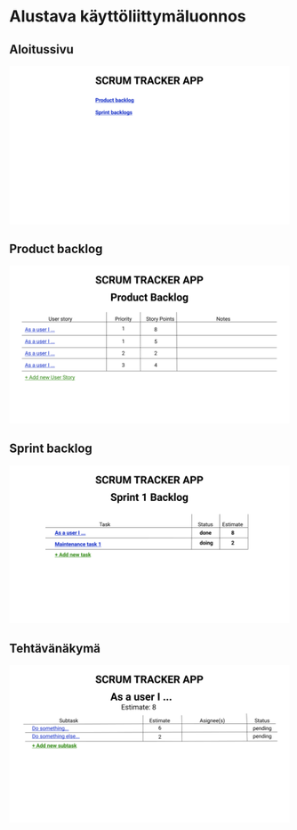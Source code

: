 # Alustava käyttöliittymäluonnos

## Aloitussivu

<kbd>![Aloitussivu](kuvat/aloitussivu-luonnos.png)</kbd>

## Product backlog

<kbd>![Product Backlog](kuvat/backlog-luonnos.png)</kbd>

## Sprint backlog

<kbd>![Sprint Backlog](kuvat/sprint-backlog-luonnos.png)</kbd>

## Tehtävänäkymä

<kbd>![Tehtävänäkymä](kuvat/taskisivu-luonnos.png)</kbd>